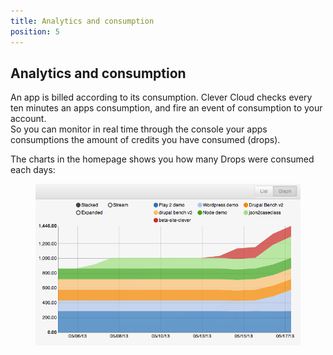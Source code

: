 ```yaml
---
title: Analytics and consumption
position: 5
---
```


## Analytics and consumption

An app is billed according to its consumption. Clever Cloud checks every ten minutes an apps consumption, and fire an event of consumption to your account.  
So you can monitor in real time through the console your apps consumptions the amount of credits you have consumed (drops).  

The charts in the homepage shows you how many Drops were consumed each days:<figure class="cc-content-imglarge"><img src="/assets/images/analytics.png"></figure>